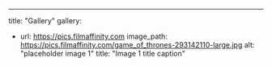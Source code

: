 ---

title: "Gallery"
gallery:
  - url: https://pics.filmaffinity.com
    image_path: https://pics.filmaffinity.com/game_of_thrones-293142110-large.jpg
    alt: "placeholder image 1"
    title: "Image 1 title caption"
